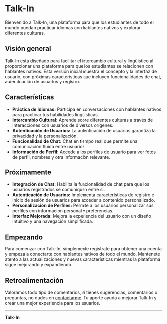 # Talk-In

Bienvenido a Talk-In, una plataforma para que los estudiantes de todo el mundo puedan practicar idiomas con hablantes nativos y explorar diferentes culturas.

## Visión general

Talk-In está diseñado para facilitar el intercambio cultural y lingüistico al proporcionar una plataforma para que los estudiantes se relacionen con hablantes nativos. Esta versión inicial muestra el concepto y la interfaz de usuario, con próximas características que incluyen funcionalidades de chat, autenticación de usuarios y registro.

## Características

- **Práctica de Idiomas:** Participa en conversaciones con hablantes nativos para practicar tus habilidades lingüísticas.
- **Intercambio Cultural:** Aprende sobre diferentes culturas a través de interacciones con usuarios de diversos orígenes.
- **Autenticación de Usuarios:** La autenticación de usuarios garantiza la privacidad y la personalización.
- **Funcionalidad de Chat:** Chat en tiempo real que permite una comunicación fluida entre usuarios.
- **Información de Perfil:** Accede a los perfiles de usuario para ver fotos de perfil, nombres y otra información relevante.

## Próximamente

- **Integración de Chat:** Habilita la funcionalidad de chat para que los usuarios registrados se comuniquen entre sí.
- **Autenticación de Usuarios:** Implementa características de registro e inicio de sesión de usuarios para acceder a contenido personalizado.
- **Personalización de Perfiles:** Permite a los usuarios personalizar sus perfiles con información personal y preferencias.
- **Interfaz Mejorada:** Mejora la experiencia del usuario con un diseño intuitivo y una navegación simplificada.

## Empezando

Para comenzar con Talk-In, simplemente registrate para obtener una cuenta y empezá a conectarte con hablantes nativos de todo el mundo. Mantenete atento a las actualizaciones y nuevas características mientras la plataforma sigue mejorando y expandiendo.

## Retroalimentación

Valoramos todo tipo de comentarios, si tienes sugerencias, comentarios o preguntas, no dudes en [contactarme](mauroradino2003@gmail.com). Tu aporte ayuda a mejorar Talk-In y crear una mejor experiencia para los usuarios.

---
**Talk-In**

